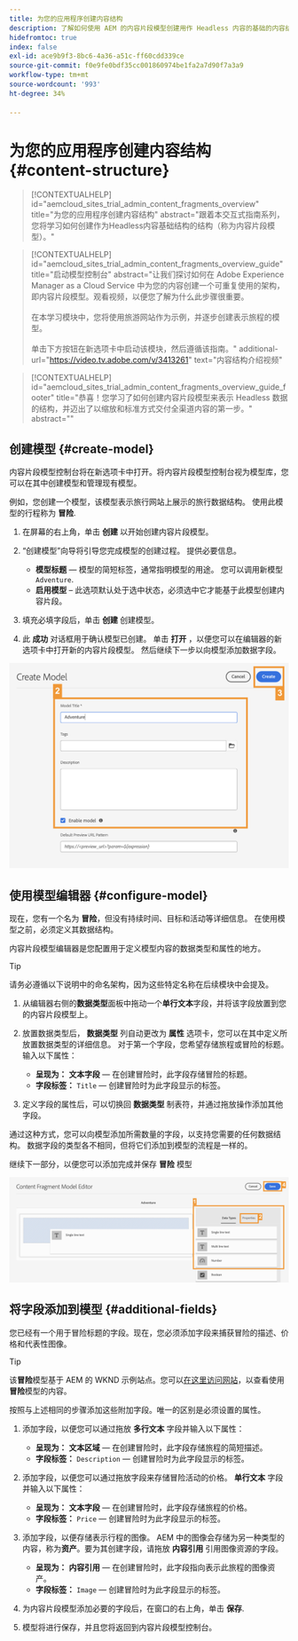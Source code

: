 ```yaml
---
title: 为您的应用程序创建内容结构
description: 了解如何使用 AEM 的内容片段模型创建用作 Headless 内容的基础的内容结构。
hidefromtoc: true
index: false
exl-id: ace9b9f3-8bc6-4a36-a51c-ff60cdd339ce
source-git-commit: f0e9fe0bdf35cc001860974be1fa2a7d90f7a3a9
workflow-type: tm+mt
source-wordcount: '993'
ht-degree: 34%

---
```



# 为您的应用程序创建内容结构 {#content-structure}

>[!CONTEXTUALHELP]
>id="aemcloud_sites_trial_admin_content_fragments_overview"
>title="为您的应用程序创建内容结构"
>abstract="跟着本交互式指南系列，您将学习如何创建作为Headless内容基础结构的结构（称为内容片段模型）。"

>[!CONTEXTUALHELP]
>id="aemcloud_sites_trial_admin_content_fragments_overview_guide"
>title="启动模型控制台"
>abstract="让我们探讨如何在 Adobe Experience Manager as a Cloud Service 中为您的内容创建一个可重复使用的架构，即内容片段模型。观看视频，以便您了解为什么此步骤很重要。 <br><br>在本学习模块中，您将使用旅游网站作为示例，并逐步创建表示旅程的模型。<br><br>单击下方按钮在新选项卡中启动该模块，然后遵循该指南。"
>additional-url="https://video.tv.adobe.com/v/3413261" text="内容结构介绍视频"

>[!CONTEXTUALHELP]
>id="aemcloud_sites_trial_admin_content_fragments_overview_guide_footer"
>title="恭喜！您学习了如何创建内容片段模型来表示 Headless 数据的结构，并迈出了以缩放和标准方式交付全渠道内容的第一步。"
>abstract=""

## 创建模型 {#create-model}

内容片段模型控制台将在新选项卡中打开。将内容片段模型控制台视为模型库，您可以在其中创建模型和管理现有模型。

例如，您创建一个模型，该模型表示旅行网站上展示的旅行数据结构。 使用此模型的行程称为 **冒险**.

1. 在屏幕的右上角，单击 **创建** 以开始创建内容片段模型。

1. “创建模型”向导将引导您完成模型的创建过程。 提供必要信息。

   * **模型标题**  — 模型的简短标签，通常指明模型的用途。 您可以调用新模型 `Adventure`.
   * **启用模型** – 此选项默认处于选中状态，必须选中它才能基于此模型创建内容片段。

1. 填充必填字段后，单击 **创建** 创建模型。

1. 此 **成功** 对话框用于确认模型已创建。 单击 **打开** ，以便您可以在编辑器的新选项卡中打开新的内容片段模型。 然后继续下一步以向模型添加数据字段。

![创建内容片段模型的第二步和第三步](assets/do-not-localize/create-model.png)

## 使用模型编辑器 {#configure-model}

现在，您有一个名为 **冒险**，但没有持续时间、目标和活动等详细信息。 在使用模型之前，必须定义其数据结构。

内容片段模型编辑器是您配置用于定义模型内容的数据类型和属性的地方。

>[!TIP]
>
>请务必遵循以下说明中的命名架构，因为这些特定名称在后续模块中会提及。

1. 从编辑器右侧的&#x200B;**数据类型**&#x200B;面板中拖动一个&#x200B;**单行文本**&#x200B;字段，并将该字段放置到您的内容片段模型上。

1. 放置数据类型后， **数据类型** 列自动更改为 **属性** 选项卡，您可以在其中定义所放置数据类型的详细信息。 对于第一个字段，您希望存储旅程或冒险的标题。 输入以下属性：

   * **呈现为：** **文本字段**  — 在创建冒险时，此字段存储冒险的标题。
   * **字段标签：** `Title`  — 创建冒险时为此字段显示的标签。

1. 定义字段的属性后，可以切换回 **数据类型** 制表符，并通过拖放操作添加其他字段。

通过这种方式，您可以向模型添加所需数量的字段，以支持您需要的任何数据结构。 数据字段的类型各不相同，但将它们添加到模型的流程是一样的。

继续下一部分，以便您可以添加完成并保存 **冒险** 模型

![向模型添加字段的第一步、第二步和第三步](assets/do-not-localize/define-model-fields.png)

## 将字段添加到模型 {#additional-fields}

您已经有一个用于冒险标题的字段。现在，您必须添加字段来捕获冒险的描述、价格和代表性图像。

>[!TIP]
>
>该&#x200B;**冒险**&#x200B;模型基于 AEM 的 WKND 示例站点。您可以[在这里访问网站](https://wknd.site/us/en/adventures/yosemite-backpacking.html)，以查看使用&#x200B;**冒险**&#x200B;模型的内容。

按照与上述相同的步骤添加这些附加字段。唯一的区别是必须设置的属性。

1. 添加字段，以便您可以通过拖放 **多行文本** 字段并输入以下属性：

   * **呈现为：** **文本区域**  — 在创建冒险时，此字段存储旅程的简短描述。
   * **字段标签：** `Description`  — 创建冒险时为此字段显示的标签。

1. 添加字段，以便您可以通过拖放字段来存储冒险活动的价格。 **单行文本** 字段并输入以下属性：

   * **呈现为：** **文本字段**  — 在创建冒险时，此字段存储旅程的价格。
   * **字段标签：** `Price`  — 创建冒险时为此字段显示的标签。

1. 添加字段，以便存储表示行程的图像。 AEM 中的图像会存储为另一种类型的内容，称为&#x200B;**资产**。要为其创建字段，请拖放 **内容引用** 引用图像资源的字段。

   * **呈现为：** **内容引用**  — 在创建冒险时，此字段指向表示此旅程的图像资产。
   * **字段标签：** `Image`  — 创建冒险时为此字段显示的标签。

1. 为内容片段模型添加必要的字段后，在窗口的右上角，单击 **保存**.

1. 模型将进行保存，并且您将返回到内容片段模型控制台。
